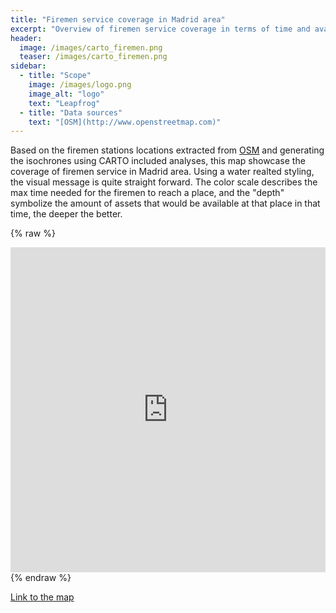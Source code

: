 ```yaml
---
title: "Firemen service coverage in Madrid area"
excerpt: "Overview of firemen service coverage in terms of time and available service Madrid area"
header:
  image: /images/carto_firemen.png
  teaser: /images/carto_firemen.png
sidebar:
  - title: "Scope"
    image: /images/logo.png
    image_alt: "logo"
    text: "Leapfrog"
  - title: "Data sources"
    text: "[OSM](http://www.openstreetmap.com)"
---
```


Based on the firemen stations locations extracted from [OSM](http://www.openstreetmap.com) and generating the isochrones using CARTO included analyses, this map showcase the coverage of firemen service in Madrid area. Using a water realted styling, the visual message is quite straight forward. The color scale describes the max time needed for the firemen to reach a place, and the "depth" symbolize the amount of assets that would be available at that place in that time, the deeper the better.

{% raw %}
<iframe width="100%" height="520" frameborder="0" src="https://team.carto.com/u/abel/builder/101f1c1a-c91b-11e6-9357-0e3ff518bd15/embed" allowfullscreen webkitallowfullscreen mozallowfullscreen oallowfullscreen msallowfullscreen></iframe>
{% endraw %}

[Link to the map](https://team.carto.com/u/abel/builder/101f1c1a-c91b-11e6-9357-0e3ff518bd15/embed)
